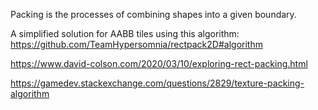 ﻿Packing is the processes of combining shapes into a given boundary.

A simplified solution for AABB tiles using this algorithm: https://github.com/TeamHypersomnia/rectpack2D#algorithm



https://www.david-colson.com/2020/03/10/exploring-rect-packing.html

https://gamedev.stackexchange.com/questions/2829/texture-packing-algorithm


